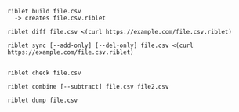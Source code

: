     riblet build file.csv
      -> creates file.csv.riblet

    riblet diff file.csv <(curl https://example.com/file.csv.riblet)

    riblet sync [--add-only] [--del-only] file.csv <(curl https://example.com/file.csv.riblet)


    riblet check file.csv

    riblet combine [--subtract] file.csv file2.csv

    riblet dump file.csv

